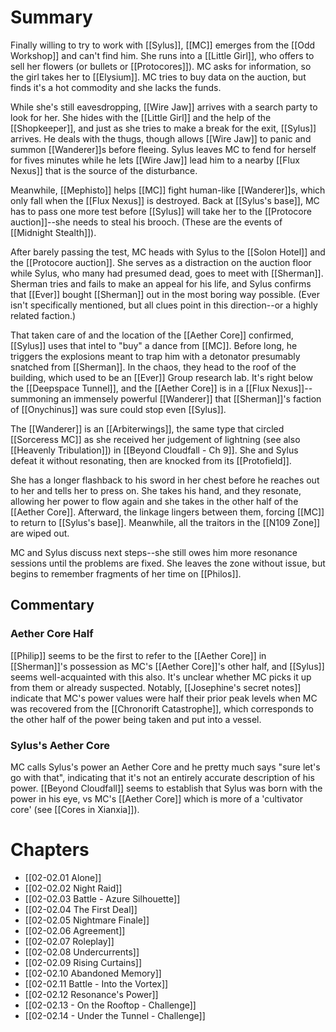 # Summary
Finally willing to try to work with [[Sylus]], [[MC]] emerges from the [[Odd Workshop]] and can't find him. She runs into a [[Little Girl]], who offers to sell her flowers (or bullets or [[Protocores]]). MC asks for information, so the girl takes her to [[Elysium]]. MC tries to buy data on the auction, but finds it's a hot commodity and she lacks the funds.

While she's still eavesdropping, [[Wire Jaw]] arrives with a search party to look for her. She hides with the [[Little Girl]] and the help of the [[Shopkeeper]], and just as she tries to make a break for the exit, [[Sylus]] arrives. He deals with the thugs, though allows [[Wire Jaw]]  to panic and summon [[Wanderer]]s before fleeing. Sylus leaves MC to fend for herself for fives minutes while he lets [[Wire Jaw]] lead him to a nearby [[Flux Nexus]] that is the source of the disturbance.

Meanwhile, [[Mephisto]] helps [[MC]] fight human-like [[Wanderer]]s, which only fall when the [[Flux Nexus]] is destroyed. Back at [[Sylus's base]], MC has to pass one more test before [[Sylus]] will take her to the [[Protocore auction]]--she needs to steal his brooch. (These are the events of [[Midnight Stealth]]).

After barely passing the test, MC heads with Sylus to the [[Solon Hotel]] and the [[Protocore auction]]. She serves as a distraction on the auction floor while Sylus, who many had presumed dead, goes to meet with [[Sherman]]. Sherman tries and fails to make an appeal for his life, and Sylus confirms that [[Ever]] bought [[Sherman]] out in the most boring way possible. (Ever isn't specifically mentioned, but all clues point in this direction--or a highly related faction.)

That taken care of and the location of the [[Aether Core]] confirmed, [[Sylus]] uses that intel to "buy" a dance from [[MC]]. Before long, he triggers the explosions meant to trap him with a detonator presumably snatched from [[Sherman]]. In the chaos, they head to the roof of the building, which used to be an [[Ever]] Group research lab. It's right below the [[Deepspace Tunnel]], and the [[Aether Core]] is in a [[Flux Nexus]]--summoning an immensely powerful [[Wanderer]] that [[Sherman]]'s faction of [[Onychinus]] was sure could stop even [[Sylus]].

The [[Wanderer]] is an [[Arbiterwings]], the same type that circled [[Sorceress MC]] as she received her judgement of lightning (see also [[Heavenly Tribulation]]) in [[Beyond Cloudfall - Ch 9]]. She and Sylus defeat it without resonating, then are knocked from its [[Protofield]].

She has a longer flashback to his sword in her chest before he reaches out to her and tells her to press on. She takes his hand, and they resonate, allowing her power to flow again and she takes in the other half of the [[Aether Core]]. Afterward, the linkage lingers between them, forcing [[MC]] to return to [[Sylus's base]]. Meanwhile, all the traitors in the [[N109 Zone]] are wiped out.

MC and Sylus discuss next steps--she still owes him more resonance sessions until the problems are fixed. She leaves the zone without issue, but begins to remember fragments of her time on [[Philos]].

## Commentary

### Aether Core Half
[[Philip]] seems to be the first to refer to the [[Aether Core]] in [[Sherman]]'s possession as MC's [[Aether Core]]'s other half, and [[Sylus]] seems well-acquainted with this also. It's unclear whether MC picks it up from them or already suspected. Notably, [[Josephine's secret notes]] indicate that MC's power values were half their prior peak levels when MC was recovered from the [[Chronorift Catastrophe]], which corresponds to the other half of the power being taken and put into a vessel.

### Sylus's Aether Core
MC calls Sylus's power an Aether Core and he pretty much says "sure let's go with that", indicating that it's not an entirely accurate description of his power. [[Beyond Cloudfall]] seems to establish that Sylus was born with the power in his eye, vs MC's [[Aether Core]] which is more of a 'cultivator core' (see [[Cores in Xianxia]]).

# Chapters
* [[02-02.01 Alone]]
* [[02-02.02 Night Raid]]
* [[02-02.03 Battle - Azure Silhouette]]
* [[02-02.04 The First Deal]]
* [[02-02.05 Nightmare Finale]]
* [[02-02.06 Agreement]]
* [[02-02.07 Roleplay]]
* [[02-02.08 Undercurrents]]
* [[02-02.09 Rising Curtains]]
* [[02-02.10 Abandoned Memory]]
* [[02-02.11 Battle - Into the Vortex]]
* [[02-02.12 Resonance's Power]]
* [[02-02.13 - On the Rooftop - Challenge]]
* [[02-02.14 - Under the Tunnel - Challenge]]